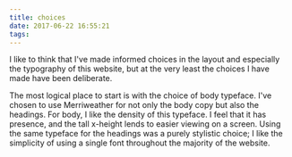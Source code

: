 ```yaml
---
title: choices
date: 2017-06-22 16:55:21
tags:
---
```

I like to think that I've made informed choices in the layout and especially the typography of this website, but at the very least the choices I have made have been deliberate.  

The most logical place to start is with the choice of body typeface. I've chosen to use Merriweather for not only the body copy but also the headings. For body, I like the density of this typeface. I feel that it has presence, and the tall x-height lends to easier viewing on a screen. Using the same typeface for the headings was a purely stylistic choice; I like the simplicity of using a single font throughout the majority of the website.
